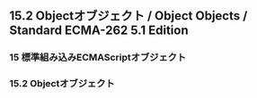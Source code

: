15.2 Objectオブジェクト / Object Objects / Standard ECMA-262 5.1 Edition
------------------------------------------------------------------------

### 15 標準組み込みECMAScriptオブジェクト

### 15.2 Objectオブジェクト
